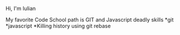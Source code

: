 Hi, 
I'm Iulian

My favorite Code School path is GIT and Javascript
deadly skills
*git
*javascript
*Killing history using git rebase

